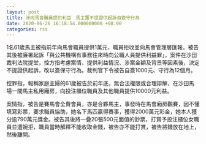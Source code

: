 ```yaml
---
layout: post
title: 涉向馬會職員提供利益　馬主獲不提證供起訴自簽守行為
date: 2020-06-26 16:18:54.000000000 +08:00
categories: rss
---
```


1名61歲馬主被指前年向馬會職員提供1萬元，職員拒收並向馬會管理層匯報。被告其後被廉署起訴「與公共機構有事務往來時向公職人員提供利益罪」，案件在沙田裁判法院提堂，控方指考慮案情、提供利益情況、涉案金額及背景等因素後，決定不提證供起訴，改以簽保守行為。裁判官下令被告自簽1000元、守行為12個月。

控罪指，報稱家庭主婦的61歲被告於前年底，無合法權限或合理辯解，在沙田馬場一間馬主私用廂房，向投注櫃位職員及其他職員提供10000元利益。

案情指，被告是賽馬會全費會員，亦是合夥馬主，事發時在馬會廂房觀賽，因不懂填寫彩票，要求職員協助，她名下馬匹贏得賽事，獲得2000萬元彩金，她本人獲分逾790萬元獎金。被告其後將一疊20張500元面值的鈔票，打賞予投注櫃位女職員並遭婉拒，職員當時解釋不能收取金錢，被告亦不能打賞，被告將錢放在地上，然後離開。
